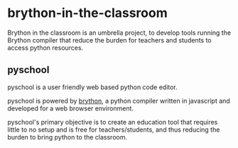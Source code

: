 brython-in-the-classroom
========================

Brython in the classroom is an umbrella project, to develop tools running the
Brython compiler that reduce the burden for teachers and students to
access python resources.

pyschool
---------

pyschool is a user friendly web based python code editor.

pyschool is powered by [brython](http://brython.info), a python compiler 
written in javascript and developed for a web browser environment.

pyschool's primary objective is to create an education tool that 
requires little to no setup and is free for teachers/students, and 
thus reducing the burden to bring python to the classroom.
